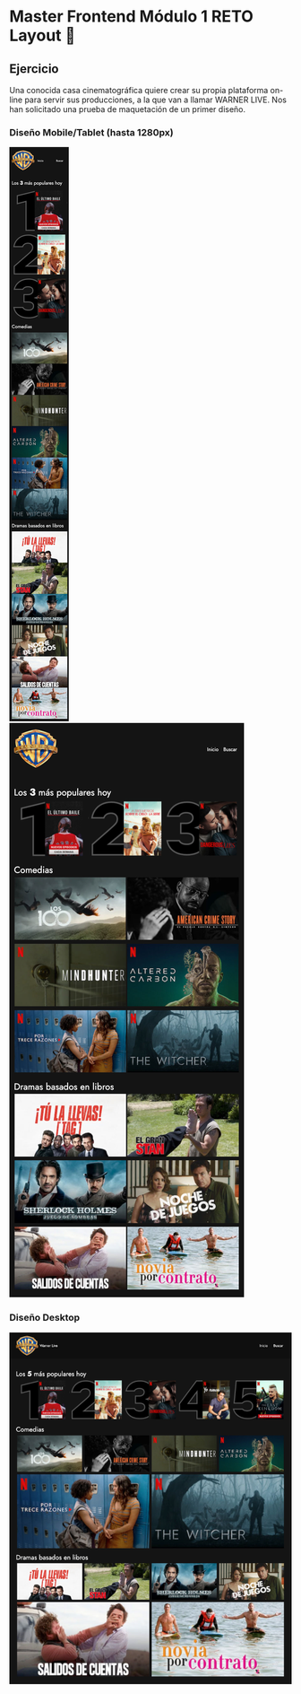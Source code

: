 # Master Frontend Módulo 1 RETO Layout :lemon:

## Ejercicio

Una conocida casa cinematográfica quiere crear su propia plataforma on-line para servir sus producciones, a la que van a llamar WARNER LIVE.
Nos han solicitado una prueba de maquetación de un primer diseño.

### Diseño Mobile/Tablet (hasta 1280px)

<img src="/Reto/src/assets/img/mobile.png">
<img src="/Reto/src/assets/img/Tablet.png">

### Diseño Desktop

<img src="Reto/src//assets/img/Desktop.png">
